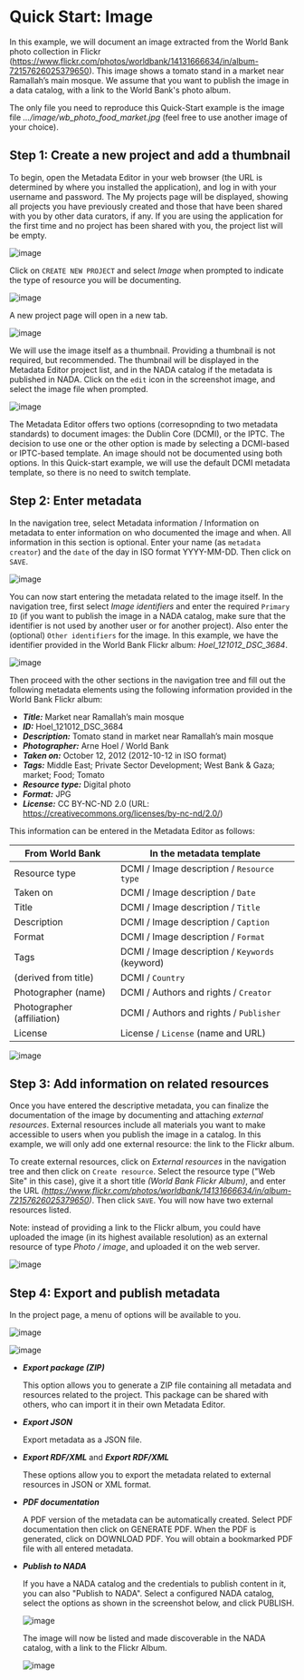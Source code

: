 # Quick Start: Image

In this example, we will document an image extracted from the World Bank photo collection in Flickr (https://www.flickr.com/photos/worldbank/14131666634/in/album-72157626025379650). This image shows a tomato stand in a market near Ramallah’s main mosque. We assume that you want to publish the image in a data catalog, with a link to the World Bank's photo album.

The only file you need to reproduce this Quick-Start example is the image file *.../image/wb_photo_food_market.jpg* (feel free to use another image of your choice).


## Step 1: Create a new project and add a thumbnail

To begin, open the Metadata Editor in your web browser (the URL is determined by where you installed the application), and log in with your username and password. The My projects page will be displayed, showing all projects you have previously created and those that have been shared with you by other data curators, if any. If you are using the application for the first time and no project has been shared with you, the project list will be empty. 

![image](img/ME_UG_v1-0-0_quick_start_image_project_page.png)

Click on `CREATE NEW PROJECT` and select *Image* when prompted to indicate the type of resource you will be documenting.

![image](img/ME_UG_v1-0-0_quick_start_document_create_project_types.png)
  
A new project page will open in a new tab.

![image](img/ME_UG_v1-0-0_quick_start_image_new_project_home.png)

We will use the image itself as a thumbnail. Providing a thumbnail is not required, but recommended. The thumbnail will be displayed in the Metadata Editor project list, and in the NADA catalog if the metadata is published in NADA. Click on the `edit` icon in the screenshot image, and select the image file when prompted. 

![image](img/ME_UG_v1-0-0_quick_start_image_edit_thumbnail.png)

The Metadata Editor offers two options (corresopnding to two metadata standards) to document images: the Dublin Core (DCMI), or the IPTC. The decision to use one or the other option is made by selecting a DCMI-based or IPTC-based template. An image should not be documented using both options. In this Quick-start example, we will use the default DCMI metadata template, so there is no need to switch template. 


## Step 2: Enter metadata

In the navigation tree, select Metadata information / Information on metadata to enter information on who documented the image and when. All information in this section is optional. Enter your name (as `metadata creator`) and the `date` of the day in ISO format YYYY-MM-DD. Then click on `SAVE`.

![image](img/ME_UG_v1-0-0_quick_start_image_metadata_information_save.png)

You can now start entering the metadata related to the image itself. In the navigation tree, first select *Image identifiers* and enter the required `Primary ID` (if you want to publish the image in a NADA catalog, make sure that the identifier is not used by another user or for another project). Also enter the (optional) `Other identifiers` for the image. In this example, we have the identifier provided in the World Bank Flickr album: *Hoel_121012_DSC_3684*.  

![image](img/ME_UG_v1-0-0_quick_start_image_identifiers.png)

Then proceed with the other sections in the navigation tree and fill out the following metadata elements using the following information provided in the World Bank Flickr album:
- ***Title:*** Market near Ramallah’s main mosque
- ***ID:*** Hoel_121012_DSC_3684
- ***Description:*** Tomato stand in market near Ramallah’s main mosque
- ***Photographer:*** Arne Hoel / World Bank
- ***Taken on:*** October 12, 2012 (2012-10-12 in ISO format)
- ***Tags:*** Middle East; Private Sector Development; West Bank & Gaza; market; Food; Tomato
- ***Resource type:*** Digital photo
- ***Format:*** JPG
- ***License:*** CC BY-NC-ND 2.0 (URL: https://creativecommons.org/licenses/by-nc-nd/2.0/)

This information can be entered in the Metadata Editor as follows:

| From World Bank           | In the metadata template                               | 
| ------------------------- | -------------------------------------------------------| 
| Resource type             | DCMI / Image description / `Resource type `            |
| Taken on                  | DCMI / Image description / `Date`                      |
| Title                     | DCMI / Image description / `Title`                     | 
| Description               | DCMI / Image description / `Caption`                   |
| Format                    | DCMI / Image description / `Format`                    |
| Tags                      | DCMI / Image description / `Keywords` (keyword)        |
| (derived from title)      | DCMI / `Country`                                       |
| Photographer (name)       | DCMI / Authors and rights / `Creator`                  | 
| Photographer (affiliation)| DCMI / Authors and rights / `Publisher`                | 
| License                   | License / `License` (name and URL)                     | 

![image](img/ME_UG_v1-0-0_quick_start_image_metadata.png)


## Step 3: Add information on related resources

Once you have entered the descriptive metadata, you can finalize the documentation of the image by documenting and attaching *external resources*. External resources include all materials you want to make accessible to users when you publish the image in a catalog. In this example, we will only add one external resource: the link to the Flickr album. 

To create external resources, click on *External resources* in the navigation tree and then click on `Create resource`. Select the resource type ("Web Site" in this case), give it a short title *(World Bank Flickr Album)*, and enter the URL *(https://www.flickr.com/photos/worldbank/14131666634/in/album-72157626025379650)*. Then click `SAVE`. You will now have two external resources listed.

Note: instead of providing a link to the Flickr album, you could have uploaded the image (in its highest available resolution) as an external resource of type *Photo / image*, and uploaded it on the web server.

![image](img/ME_UG_v1-0-0_quick_start_image_external_resource_flickr.png)


## Step 4: Export and publish metadata

In the project page, a menu of options will be available to you.

![image](img/ME_UG_v1-0-0_quick_start_image_open_actions_menu.png)

![image](img/ME_UG_v1-0-0_quick_start_image_actions_menu.png)


- ***Export package (ZIP)***

  This option allows you to generate a ZIP file containing all metadata and resources related to the project. This package can be shared with others, who can import it in their own Metadata Editor.


- ***Export JSON***

  Export metadata as a JSON file. 


- ***Export RDF/XML*** and ***Export RDF/XML***

  These options allow you to export the metadata related to external resources in JSON or XML format.


- ***PDF documentation***

  A PDF version of the metadata can be automatically created. Select PDF documentation then click on GENERATE PDF. When the PDF is generated, click on DOWNLOAD PDF. You will obtain a bookmarked PDF file with all entered metadata.


- ***Publish to NADA***

  If you have a NADA catalog and the credentials to publish content in it, you can also "Publish to NADA". Select a configured NADA catalog, select the options as shown in the screenshot below, and click PUBLISH.

  ![image](img/ME_UG_v1-0-0_quick_start_image_publish_to_NADA.png)

  The image will now be listed and made discoverable in the NADA catalog, with a link to the Flickr Album. 

  ![image](img/ME_UG_v1-0-0_quick_start_image_in_NADA.png)

